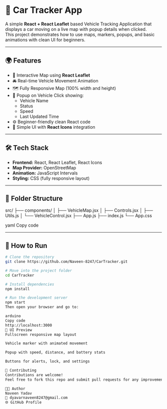 # 🚗 Car Tracker App

A simple **React + React Leaflet** based Vehicle Tracking Application that displays a car moving on a live map with popup details when clicked.  
This project demonstrates how to use maps, markers, popups, and basic animations with clean UI for beginners.

---

## 🌍 Features

- 📍 Interactive Map using **React Leaflet**
- 🚘 Real-time Vehicle Movement Animation
- 🗺️ Fully Responsive Map (100% width and height)
- 💬 Popup on Vehicle Click showing:
  - Vehicle Name  
  - Status  
  - Speed  
  - Last Updated Time
- ⚙️ Beginner-friendly clean React code  
- 🎨 Simple UI with **React Icons** integration  

---

## 🛠️ Tech Stack

- **Frontend:** React, React Leaflet, React Icons  
- **Map Provider:** OpenStreetMap  
- **Animation:** JavaScript Intervals  
- **Styling:** CSS (fully responsive layout)

---

## 📁 Folder Structure

src/
├── components/
│ ├── VehicleMap.jsx
│ ├── Controls.jsx
│ ├── Utils.js
│ └── VehicleControl.jsx
├── App.js
├── index.js
└── App.css

yaml
Copy code

---

## 🚀 How to Run

```bash
# Clone the repository
git clone https://github.com/Naveen-8247/CarTracker.git

# Move into the project folder
cd CarTracker

# Install dependencies
npm install

# Run the development server
npm start
Then open your browser and go to:

arduino
Copy code
http://localhost:3000
📸 UI Preview
Fullscreen responsive map layout

Vehicle marker with animated movement

Popup with speed, distance, and battery stats

Buttons for alerts, lock, and settings

🤝 Contributing
Contributions are welcome!
Feel free to fork this repo and submit pull requests for any improvements or new features.

🧑‍💻 Author
Naveen Yadav
📧 dyavarnaveen8247@gmail.com
🌐 GitHub Profile
